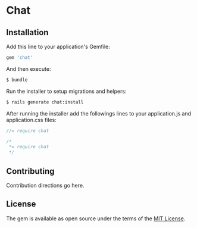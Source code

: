 # Chat

## Installation
Add this line to your application's Gemfile:

```ruby
gem 'chat'
```

And then execute:
```bash
$ bundle
```

Run the installer to setup migrations and helpers:
```bash
$ rails generate chat:install
```

After running the installer add the followings lines to your application.js and application.css files:

```javascript
//= require chat
```

```css
/*
 *= require chat
 */
```


## Contributing
Contribution directions go here.

## License
The gem is available as open source under the terms of the [MIT License](http://opensource.org/licenses/MIT).

